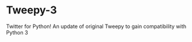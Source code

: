 Tweepy-3
========

Twitter for Python! An update of original Tweepy to gain compatibility with Python 3
